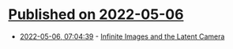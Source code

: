 # [Published on 2022-05-06](index.md)

* [2022-05-06, 07:04:39](https://news.ycombinator.com/item?id=31282184) - [Infinite Images and the Latent Camera](https://mirror.xyz/herndondryhurst.eth/eZG6mucl9fqU897XvJs0vUUMnm5OITpSWN8S-6KWamY)

